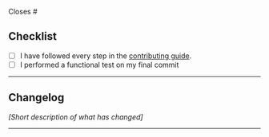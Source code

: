 Closes #<issue>

## Checklist

- [ ] I have followed every step in the [contributing guide](https://github.com/pipisso/linaria-shorthands/blob/main/CONTRIBUTING.md).
- [ ] I performed a functional test on my final commit

---

## Changelog

_[Short description of what has changed]_

---
